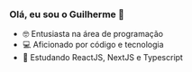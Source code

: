 
### Olá, eu sou o Guilherme 👋

- 🤓 Entusiasta na área de programação
- 💻 Aficionado por código e tecnologia
- 🌱 Estudando ReactJS, NextJS e Typescript
